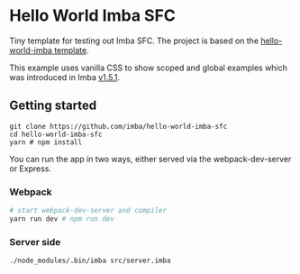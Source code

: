 # Hello World Imba SFC

Tiny template for testing out Imba SFC. The project is based on the [hello-world-imba
template][1].

This example uses vanilla CSS to show scoped and global examples which was introduced in Imba [v1.5.1][v].


## Getting started

```
git clone https://github.com/imba/hello-world-imba-sfc
cd hello-world-imba-sfc
yarn # npm install
```

You can run the app in two ways, either served via the webpack-dev-server or
Express.

### Webpack

```bash
# start webpack-dev-server and compiler
yarn run dev # npm run dev
```

### Server side

```
./node_modules/.bin/imba src/server.imba
```

[0]: https://github.com/css-modules/css-modules
[1]: https://github.com/imba/hello-world-imba/generate
[v]: https://scrimba.com/p/pdq9quP/c7P26Ehg
